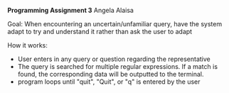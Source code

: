 **Programming Assignment 3**
Angela Alaisa

Goal: When encountering an uncertain/unfamiliar query, have the system adapt to try and understand it rather than ask the user to adapt

How it works:
  - User enters in any query or question regarding the representative
  - The query is searched for multiple regular expressions. If a match is found, the corresponding data will be outputted to the terminal.
  - program loops until "quit", "Quit", or "q" is entered by the user
